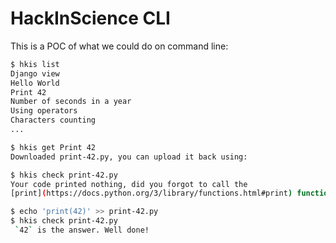 # HackInScience CLI

This is a POC of what we could do on command line:

```bash
$ hkis list
Django view
Hello World
Print 42
Number of seconds in a year
Using operators
Characters counting
...

$ hkis get Print 42
Downloaded print-42.py, you can upload it back using:

$ hkis check print-42.py
Your code printed nothing, did you forgot to call the
[print](https://docs.python.org/3/library/functions.html#print) function?

$ echo 'print(42)' >> print-42.py
$ hkis check print-42.py
 `42` is the answer. Well done!
```
